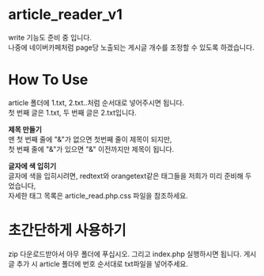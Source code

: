 # article_reader_v1
write 기능도 준비 중 입니다.<br />
나중에 네이버카페처럼 page당 노출되는 게시글 개수를 조정할 수 있도록 하겠습니다.<br />

# How To Use
article 폴더에 1.txt, 2.txt..처럼 순서대로 넣어주시면 됩니다.<br />
첫 번째 글은 1.txt, 두 번째 글은 2.txt입니다.<br />

**제목 만들기**<br />
맨 첫 번째 줄에 "&"가 없으면 첫번째 줄이 제목이 되지만,<br />
첫 번째 줄에 "&"가 있으면 "&" 이전까지만 제목이 됩니다.<br />

**글자에 색 입히기**<br />
글자에 색을 입히시려면, redtext와 orangetext같은 태그들을 저희가 미리 준비해 두었습니다,<br />
자세한 태그 목록은 article_read.php.css 파일을 참조하세요.<br />

# 초간단하게 사용하기
zip 다운로드받아서 아무 폴더에 푸십시오.
그리고 index.php 실행하시면 됩니다.
게시글 추가 시 article 폴더에 번호 순서대로 txt파일을 넣어주세요.
